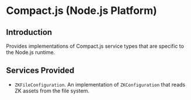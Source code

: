 # Compact.js (Node.js Platform)

## Introduction

Provides implementations of Compact.js service types that are specific to the Node.js runtime.

## Services Provided

- `ZKFileConfiguration`. An implementation of `ZKConfiguration` that reads ZK assets from the file system.
